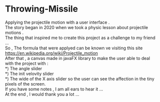 # Throwing-Missile
Applying the projectile motion with a user interface .<br>
The story began in 2020 when we took a physic lesson about projectile motions .<br> The thing that inspired me to create this project as a challenge to my friend ...<br>
So , The formula that were applyed can be known ve visiting this site https://en.wikipedia.org/wiki/Projectile_motion <br>
After that , a canvas made in javaFX library to make the user able to deal with the project with :<br>
*) The angle slider <br>
*) The init velovity slider <br>
*) The wide of the X axis slider so the user can see the affection in the tiny pixels of the screen.<br>
If you have some notes , I am all ears to hear it ...<br>
At the end , I would thank you a lot ...
